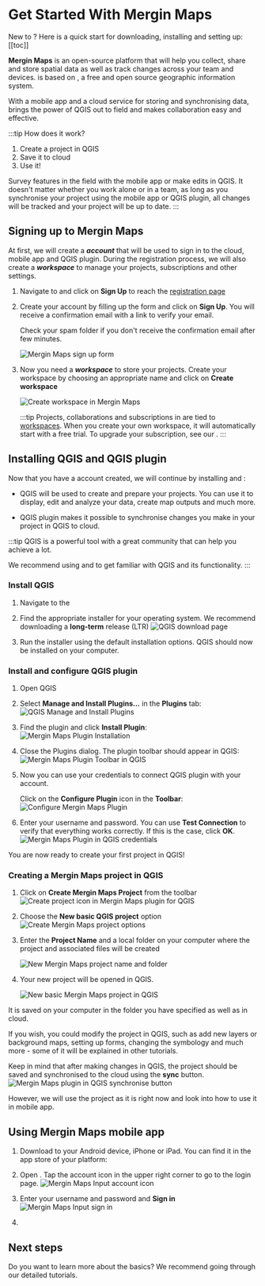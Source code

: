 # Get Started With Mergin Maps

New to <MainPlatformNameLink />? Here is a quick start for downloading, installing and setting up: 
[[toc]]

**Mergin Maps** is an open-source platform that will help you collect, share and store spatial data as well as track changes across your team and devices. <MainPlatformName /> is based on <QGIS link="" text="QGIS" />, a free and open source geographic information system.

With a mobile app and a cloud service for storing and synchronising data, <MainPlatformName /> brings the power of QGIS out to field and makes collaboration easy and effective.

:::tip How does it work?
1. Create a project in QGIS
2. Save it to <MainPlatformName /> cloud
3. Use it!

  Survey features in the field with the mobile app or make edits in QGIS. It doesn't matter whether you work alone or in a team, as long as you synchronise your project using the mobile app or QGIS plugin, all changes will be tracked and your project will be up to date.
:::

## Signing up to Mergin Maps
At first, we will create a <MainPlatformName /> ***account*** that will be used to sign in to the cloud, mobile app and QGIS plugin. During the registration process, we will also create a ***workspace*** to manage your projects, subscriptions and other settings.

1. Navigate to <MainDomainNameLink /> and click on **Sign Up** to reach the [registration page](https://app.merginmaps.com/register)
   
2. Create your account by filling up the form and click on **Sign Up**. You will receive a confirmation email with a link to verify your email.

   Check your spam folder if you don't receive the confirmation email after few minutes.
   
   ![Mergin Maps sign up form](./mergin-web-sign-up.jpg "Mergin Maps sign up form")
   
3. Now you need a ***workspace*** to store your projects. Create your workspace by choosing an appropriate name and click on **Create workspace**
   
   ![Create workspace in Mergin Maps](./create-workspace.jpg "Create workspace in Mergin Maps")

   :::tip
   Projects, collaborations and subscriptions in <MainPlatformNameLink /> are tied to [workspaces](../../manage/workspaces/). When you create your own workspace, it will automatically start with a free trial. To upgrade your subscription, see our <MainDomainNameLink id="pricing" desc="Subscription plans" />.
   :::


## Installing QGIS and QGIS plugin
Now that you have a <MainPlatformName /> account created, we will continue by installing <QGIS link="" text="QGIS" /> and <QGISPluginName />:
- QGIS will be used to create and prepare your projects. You can use it to display, edit and analyze your data, create map outputs and much more.

- QGIS plugin makes it possible to synchronise changes you make in your project in QGIS to <MainPlatformName /> cloud.

:::tip
QGIS is a powerful tool with a great community that can help you achieve a lot.

We recommend using <QGISHelp ver="latest" link="user_manual/index.html" text="QGIS User Guide" /> and <QGISHelp ver="latest" link="training_manual/index.html" text="QGIS Training Manual" /> to get familiar with QGIS and its functionality.
:::

### Install QGIS
1. Navigate to the <QGIS link="en/site/forusers/download.html" text="QGIS download page" /> 
2. Find the appropriate installer for your operating system. We recommend downloading a **long-term** release (LTR)
   ![QGIS download page](./qgis-download-ltr.jpg "QGIS download page")

3. Run the installer using the default installation options. QGIS should now be installed on your computer.

### Install and configure QGIS plugin
1. Open QGIS
2. Select **Manage and Install Plugins...** in the **Plugins** tab:
   ![QGIS Manage and Install Plugins](./qgis-plugins-manage-and-install.jpg "QGIS Manage and Install Plugins")

3. Find the **<MainPlatformName />** plugin and click **Install Plugin**:
   ![Mergin Maps Plugin Installation](./find-and-install-mergin.jpg "Mergin Maps Plugin Installation")

4. Close the Plugins dialog. The <MainPlatformName /> plugin toolbar should appear in QGIS:
   ![Mergin Maps Plugin Toolbar in QGIS](./mergin-toolbar.jpg "Mergin Maps Plugin Toolbar in QGIS")
   
5. Now you can use your <MainPlatformName /> credentials to connect QGIS plugin with your account. 

   Click on the **Configure <MainPlatformName /> Plugin** icon in the **<MainPlatformName /> Toolbar**:
   ![Configure Mergin Maps Plugin](./qgis-configure-mergin-plugin.jpg "Configure Mergin Maps Plugin")

2. Enter your username and password. You can use **Test Connection** to verify that everything works correctly. If this is the case, click **OK**.
   ![Mergin Maps Plugin in QGIS credentials](./qgis-mergin-settings.jpg "Mergin Maps Plugin in QGIS credentials")

You are now ready to create your first <MainPlatformName /> project in QGIS!

### Creating a Mergin Maps project in QGIS
1. Click on **Create Mergin Maps Project** from the toolbar
   ![Create project icon in Mergin Maps plugin for QGIS](./qgis-create-project.jpg "Create project icon in Mergin Maps plugin for QGIS")

3. Choose the **New basic QGIS project** option
   ![Create Mergin Maps project options](./mergin_plugin_project_wizard_2.jpg "Create Mergin Maps project options")

4. Enter the **Project Name** and a local folder on your computer where the project and associated files will be created
   
   ![New Mergin Maps project name and folder](./mergin_plugin_project_wizard_4.jpg "New Mergin Maps project name and folder")

5. Your new <MainPlatformName /> project will be opened in QGIS.

   ![New basic Mergin Maps project in QGIS](./qgis-new-mm-project.jpg "New basic Mergin Maps project in QGIS")

It is saved on your computer in the folder you have specified as well as in <MainPlatformName /> cloud.

If you wish, you could modify the project in QGIS, such as add new layers or background maps, setting up forms, changing the symbology and much more - some of it will be explained in other tutorials. 

Keep in mind that after making changes in QGIS, the project should be saved and synchronised to the cloud using the **sync** button.
![Mergin Maps plugin in QGIS synchronise button](./qgis-plugin-synchronise.jpg "Mergin Maps plugin in QGIS synchronise button")

However, we will use the project as it is right now and look into how to use it in <MainPlatformName /> mobile app.

## Using Mergin Maps mobile app
1. Download <MobileAppName /> to your Android device, iPhone or iPad. You can find it in the app store of your platform:
   <AppDownload></AppDownload>

2. Open <MobileAppName />. Tap the account icon in the upper right corner to go to the login page.
   ![Mergin Maps Input account icon](./input-account-icon.jpg "Mergin Maps Input account icon")
   
3. Enter your <MainPlatformName /> username and password and **Sign in**
   ![Mergin Maps Input sign in](./input-sign-in.jpg "Mergin Maps Input sign in")

4. 

## Next steps
Do you want to learn more about the basics? We recommend going through our detailed tutorials.

